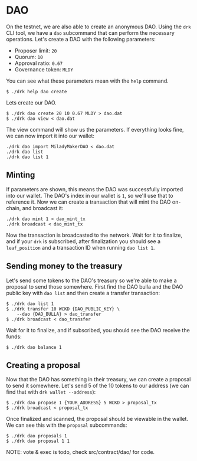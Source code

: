 # DAO

On the testnet, we are also able to create an anonymous DAO. Using
the `drk` CLI tool, we have a `dao` subcommand that can perform the
necessary operations. Let's create a DAO with the following parameters:

* Proposer limit: `20`
* Quorum: `10`
* Approval ratio: `0.67`
* Governance token: `MLDY`

You can see what these parameters mean with the `help` command.

```
$ ./drk help dao create
```

Lets create our DAO.

```
$ ./drk dao create 20 10 0.67 MLDY > dao.dat
$ ./drk dao view < dao.dat
```

The view command will show us the parameters. If everything looks fine,
we can now import it into our wallet:

```
./drk dao import MiladyMakerDAO < dao.dat
./drk dao list
./drk dao list 1
```

## Minting

If parameters are shown, this means the DAO was successfully imported
into our wallet. The DAO's index in our wallet is `1`, so we'll use
that to reference it. Now we can create a transaction that will mint
the DAO on-chain, and broadcast it:

```
./drk dao mint 1 > dao_mint_tx
./drk broadcast < dao_mint_tx
```

Now the transaction is broadcasted to the network. Wait for it to
finalize, and if your `drk` is subscribed, after finalization you
should see a `leaf_position` and a transaction ID when running
`dao list 1`.

## Sending money to the treasury

Let's send some tokens to the DAO's treasury so we're able to make
a proposal to send those somewhere. First find the DAO bulla and the
DAO public key with `dao list` and then create a transfer transaction:

```
$ ./drk dao list 1
$ ./drk transfer 10 WCKD {DAO_PUBLIC_KEY} \
    --dao {DAO_BULLA} > dao_transfer
$ ./drk broadcast < dao_transfer
```

Wait for it to finalize, and if subscribed, you should see the DAO
receive the funds:

```
$ ./drk dao balance 1
```

## Creating a proposal

Now that the DAO has something in their treasury, we can create a
proposal to send it somewhere. Let's send 5 of the 10 tokens to our
address (we can find that with `drk wallet --address`):

```
$ ./drk dao propose 1 {YOUR_ADDRESS} 5 WCKD > proposal_tx
$ ./drk broadcast < proposal_tx
```

Once finalized and scanned, the proposal should be viewable in the
wallet. We can see this with the `proposal` subcommands:

```
$ ./drk dao proposals 1
$ ./drk dao proposal 1 1
```

NOTE: vote & exec is todo, check src/contract/dao/ for code.

